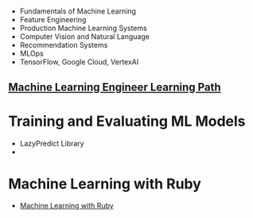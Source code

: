 # 
- Fundamentals of Machine Learning
- Feature Engineering
- Production Machine Learning Systems
- Computer Vision and Natural Language
- Recommendation Systems
- MLOps
- TensorFlow, Google Cloud, VertexAI

## [Machine Learning Engineer Learning Path](https://www.cloudskillsboost.google/paths/17)

# Training and Evaluating ML Models
- LazyPredict Library
- [](https://x.com/Sumanth_077/status/1784226580400841204)


# Machine Learning with Ruby
- [Machine Learning with Ruby](https://github.com/arbox/machine-learning-with-ruby)

